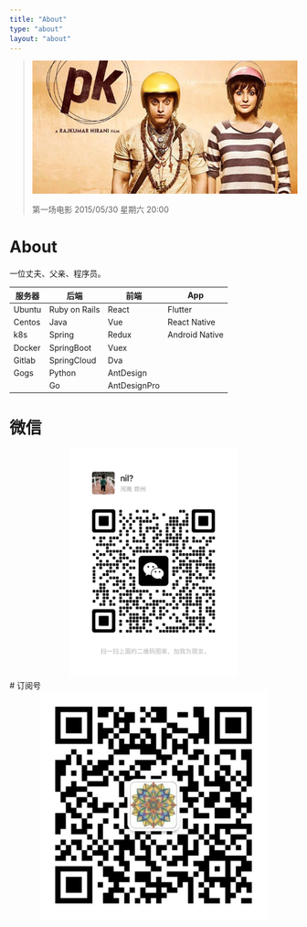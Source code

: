 ```yaml
---
title: "About"
type: "about"
layout: "about"
---
```


> ![第一场电影 2015/05/30 星期六 20:00](/images/pics_cloud_z_f_1454180483.jpg)
>
> 第一场电影 2015/05/30 星期六 20:00

# About

一位丈夫、父亲、程序员。

| 服务器 | 后端          | 前端         | App            |
| ------ | ------------- | ------------ | -------------- |
| Ubuntu | Ruby on Rails | React        | Flutter        |
| Centos | Java          | Vue          | React Native   |
| k8s    | Spring        | Redux        | Android Native |
| Docker | SpringBoot    | Vuex         |                |
| Gitlab | SpringCloud   | Dva          |                |
| Gogs   | Python        | AntDesign    |                |
|        | Go            | AntDesignPro |                |


# 微信
<div  align="center">    
<img src="/images/1588880253457.jpg"  height = "400" alt="我的微信账号"/>
</div>
# 订阅号
<div  align="center">
<img src="/images/v0_347734.jpg@596w_1l.jpg"  height = "400" alt="我的微信账号"/>
</div>

